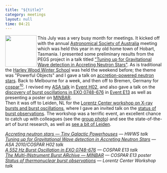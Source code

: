```yaml
---
title: "${title}"
category: meetings
layout: null
time: 04:21
---
```

<!-- converted from blosxom format post by dkg 22.1.2022 -->
  <!-- Tuesday, August 3, 2010 12:21 PM-->
  <!---- Begin .post ---->
<a href="http://www.flickr.com/photos/andrew_cumming/4850910653/"><img src="http://farm5.static.flickr.com/4134/4850910653_1de9c59ac6_t.jpg" width="100" align="left"></a>
This July was a very busy month for meetings. It kicked off with the
annual <a href="http://www-ra.phys.utas.edu.au/ASA2010">Astronomical
Society of Australia</a> meeting which was held this year in my old home
town of Hobart,
Tasmania. I presented some preliminary results from the PEGS project in a
talk titled
<a href="/~dgallow/docs/COSPAR 2010 H02-0030-01.pdf">"Tuning up for Gravitational Wave detection in Accreting Neutron Stars"</a>.
As is traditional the 
<a href="http://www-ra.phys.utas.edu.au/ASA2010/hwws.html">Harley Wood
Winter School</a> was held the weekend before; the theme was "Powerful
Objects" and I gave a talk on 
<a href="/~dgallow/docs/HWWS 2010.pdf">accretion-powered neutron stars</a>.
Back to Melbourne for a week, and then off to Bremen, Germany for 
<a href="http://www.cospar2010.org/">cospar<sup>10</sup></a>. I revised my 
<a href="/~dgallow/docs/COSPAR 2010 H02-0030-01.pdf">ASA talk</a> in 
<a
href="http://www.cospar-assembly.org/admin/session.php?session=216">Event
H02</a>, and also gave a talk on the 
<a href="http://users.monash.edu.au/~dgallow/2009/10/its-deja-vu-all-over-again.html">discovery of burst oscillations in EXO 0748-676</a> in 
<a
href="http://www.cospar-assembly.org/admin/session.php?session=168">Event
E13</a> as well as presenting a poster on <a
href="/~dgallow/minbar">MINBAR</a>.<br>
Then it was off to Leiden, NL for the 
<a
href="http://www.lorentzcenter.nl/lc/web/2010/408/info.php3?wsid=408">Lorentz
Center workshop on X-ray bursts and burst oscillations</a>, where I gave
an invited talk on the
<a href="/~dgallow/docs/Lorentz Center Workshop '10.pdf">status of burst
observations</a>. The workshop was a terrific event, an excellent chance
to catch up with colleagues (see the 
<a href="http://www.flickr.com/photos/andrew_cumming/4850910653/">group photo</a>)
and see the state-of-the-art of burst research, as well as 
<a href="http://www.flickr.com/photos/tags/xrbworkshop2010/">see a bit of
Leiden</a>.
<p>
<em>
<a href="/~dgallow/docs/HWWS 2010.pdf">Accreting neutron stars &mdash; Tiny Galactic Powerhouses</a> &mdash; HWWS talk<br>
<a href="/~dgallow/docs/COSPAR 2010 H02-0030-01.pdf">Tuning up for Gravitational Wave detection in Accreting Neutron Stars</a> &mdash; ASA 2010/COSPAR H02 talk<br>
<a href="/~dgallow/docs/COSPAR 2010 E13 talk.pdf">A 552 Hz Burst Oscillation in EXO 0748-676</a> &mdash; COSPAR E13 talk<br>
<a href="http://users.monash.edu.au/~dgallow/minbar/docs/MINBAR COSPAR '10.pdf">The Multi-INstrument Burst ARchive &mdash; MINBAR</a> &mdash; COSPAR E13 poster<br>
<a href="/~dgallow/docs/Lorentz Center Workshop '10.pdf">Status of
thermonuclear burst observations</a> &mdash; Lorentz Center Workshop
talk<br>
</em>
<p>
